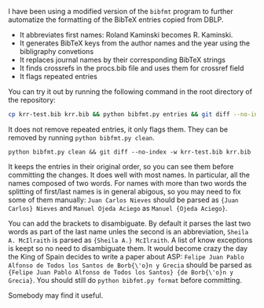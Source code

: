 I have been using a modified version of the ```bibfmt``` program to further automatize the formatting of the BibTeX entries copied from DBLP.
- It abbreviates first names: Roland Kaminski becomes R. Kaminski.
- It generates BibTeX keys from the author names and the year using the bibligraphy convetions
- It replaces journal names by their corresponding BibTeX strings
- It finds crossrefs in the procs.bib file and uses them for crossref field
- It flags repeated entries

You can try it out by running the following command in the root directory of the repository:
```bash
cp krr-test.bib krr.bib && python bibfmt.py entries && git diff --no-index -w krr-test.bib krr.bib
```
It does not remove repeated entries, it only flags them. They can be removed by running ```python bibfmt.py clean```.
```
python bibfmt.py clean && git diff --no-index -w krr-test.bib krr.bib
```
It keeps the entries in their original order, so you can see them before committing the changes. It does well with most names.
In particular, all the names composed of two words. For names with more than two words the splitting of first/last names is in general abigous, so you may need to fix some of them manually: ```Juan Carlos Nieves``` should be parsed as ```{Juan Carlos} Nieves``` and ```Manuel Ojeda Aciego``` as ```Manuel {Ojeda Aciego}```. 

You can add the brackets to disambiguate. By default it parses the last two words as part of the last name unles the second is an abbreviation, ```Sheila A. McIlraith``` is parsed as ```{Sheila A.} McIlraith```. A list of know exceptions is keept so no need to disambiguate them. It would become crazy the day the King of Spain decides to write a paper about ASP: ```Felipe Juan Pablo Alfonso de Todos los Santos de Borb{\'o}n y Grecia``` should be parsed as ```{Felipe Juan Pablo Alfonso de Todos los Santos} {de Borb{\'o}n y Grecia}```. You should still do ```python bibfmt.py format``` before committing.

Somebody may find it useful.